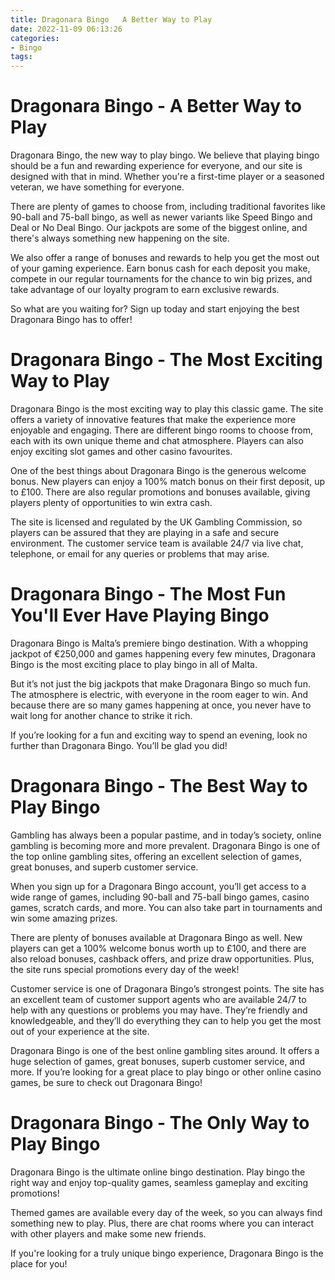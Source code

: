 ```yaml
---
title: Dragonara Bingo   A Better Way to Play
date: 2022-11-09 06:13:26
categories:
- Bingo
tags:
---
```



#  Dragonara Bingo - A Better Way to Play

Dragonara Bingo, the new way to play bingo. We believe that playing bingo should be a fun and rewarding experience for everyone, and our site is designed with that in mind. Whether you're a first-time player or a seasoned veteran, we have something for everyone.

There are plenty of games to choose from, including traditional favorites like 90-ball and 75-ball bingo, as well as newer variants like Speed Bingo and Deal or No Deal Bingo. Our jackpots are some of the biggest online, and there's always something new happening on the site.

We also offer a range of bonuses and rewards to help you get the most out of your gaming experience. Earn bonus cash for each deposit you make, compete in our regular tournaments for the chance to win big prizes, and take advantage of our loyalty program to earn exclusive rewards.

So what are you waiting for? Sign up today and start enjoying the best Dragonara Bingo has to offer!

#  Dragonara Bingo - The Most Exciting Way to Play

Dragonara Bingo is the most exciting way to play this classic game. The site offers a variety of innovative features that make the experience more enjoyable and engaging. There are different bingo rooms to choose from, each with its own unique theme and chat atmosphere. Players can also enjoy exciting slot games and other casino favourites.

One of the best things about Dragonara Bingo is the generous welcome bonus. New players can enjoy a 100% match bonus on their first deposit, up to £100. There are also regular promotions and bonuses available, giving players plenty of opportunities to win extra cash.

The site is licensed and regulated by the UK Gambling Commission, so players can be assured that they are playing in a safe and secure environment. The customer service team is available 24/7 via live chat, telephone, or email for any queries or problems that may arise.

#  Dragonara Bingo - The Most Fun You'll Ever Have Playing Bingo

Dragonara Bingo is Malta’s premiere bingo destination. With a whopping jackpot of €250,000 and games happening every few minutes, Dragonara Bingo is the most exciting place to play bingo in all of Malta.

But it’s not just the big jackpots that make Dragonara Bingo so much fun. The atmosphere is electric, with everyone in the room eager to win. And because there are so many games happening at once, you never have to wait long for another chance to strike it rich.

If you’re looking for a fun and exciting way to spend an evening, look no further than Dragonara Bingo. You’ll be glad you did!

#  Dragonara Bingo - The Best Way to Play Bingo

Gambling has always been a popular pastime, and in today’s society, online gambling is becoming more and more prevalent. Dragonara Bingo is one of the top online gambling sites, offering an excellent selection of games, great bonuses, and superb customer service.

When you sign up for a Dragonara Bingo account, you’ll get access to a wide range of games, including 90-ball and 75-ball bingo games, casino games, scratch cards, and more. You can also take part in tournaments and win some amazing prizes.

There are plenty of bonuses available at Dragonara Bingo as well. New players can get a 100% welcome bonus worth up to £100, and there are also reload bonuses, cashback offers, and prize draw opportunities. Plus, the site runs special promotions every day of the week!

Customer service is one of Dragonara Bingo’s strongest points. The site has an excellent team of customer support agents who are available 24/7 to help with any questions or problems you may have. They’re friendly and knowledgeable, and they’ll do everything they can to help you get the most out of your experience at the site.

Dragonara Bingo is one of the best online gambling sites around. It offers a huge selection of games, great bonuses, superb customer service, and more. If you’re looking for a great place to play bingo or other online casino games, be sure to check out Dragonara Bingo!

#  Dragonara Bingo - The Only Way to Play Bingo

Dragonara Bingo is the ultimate online bingo destination. Play bingo the right way and enjoy top-quality games, seamless gameplay and exciting promotions!

Themed games are available every day of the week, so you can always find something new to play. Plus, there are chat rooms where you can interact with other players and make some new friends.

If you're looking for a truly unique bingo experience, Dragonara Bingo is the place for you!